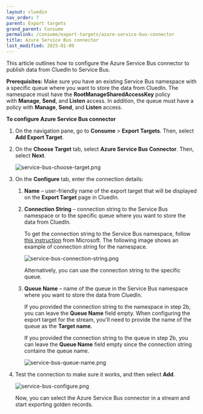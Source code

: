 ```yaml
---
layout: cluedin
nav_order: 7
parent: Export targets
grand_parent: Consume
permalink: /consume/export-targets/azure-service-bus-connector
title: Azure Service Bus connector
last_modified: 2025-01-09
---
```


This article outlines how to configure the Azure Service Bus connector to publish data from CluedIn to Service Bus.

**Prerequisites:** Make sure you have an existing Service Bus namespace with a specific queue where you want to store the data from CluedIn. The namespace must have the **RootManageSharedAccessKey** policy with **Manage**, **Send**, and **Listen** access. In addition, the queue must have a policy with **Manage**, **Send**, and **Listen** access.

**To configure Azure Service Bus connector**

1. On the navigation pane, go to **Consume** > **Export Targets**. Then, select **Add Export Target**.

1. On the **Choose Target** tab, select **Azure Service Bus Connector**. Then, select **Next**.

    ![service-bus-choose-target.png](../../assets/images/consume/export-targets/service-bus-choose-target.png)

1. On the **Configure** tab, enter the connection details:

    1. **Name** – user-friendly name of the export target that will be displayed on the **Export Target** page in CluedIn.

    1. **Connection String** – connection string to the Service Bus namespace or to the specific queue where you want to store the data from CluedIn.

         To get the connection string to the Service Bus namespace, follow [this instruction](https://learn.microsoft.com/en-us/azure/service-bus-messaging/service-bus-dotnet-get-started-with-queues?tabs=connection-string#get-the-connection-string) from Microsoft. The following image shows an example of connection string for the namespace.

        ![service-bus-connection-string.png](../../assets/images/consume/export-targets/service-bus-connection-string.png)

        Alternatively, you can use the connection string to the specific queue.

    1. **Queue Name** – name of the queue in the Service Bus namespace where you want to store the data from CluedIn. 

        If you provided the connection string to the namespace in step 2b, you can leave the **Queue Name** field empty. When configuring the export target for the stream, you'll need to provide the name of the queue as the **Target name**.

        If you provided the connection string to the queue in step 2b, you can leave the **Queue Name** field empty since the connection string contains the queue name.

       ![service-bus-queue-name.png](../../assets/images/consume/export-targets/service-bus-queue-name.png)

1. Test the connection to make sure it works, and then select **Add**.

    ![service-bus-configure.png](../../assets/images/consume/export-targets/service-bus-configure.png)

    Now, you can select the Azure Service Bus connector in a stream and start exporting golden records.